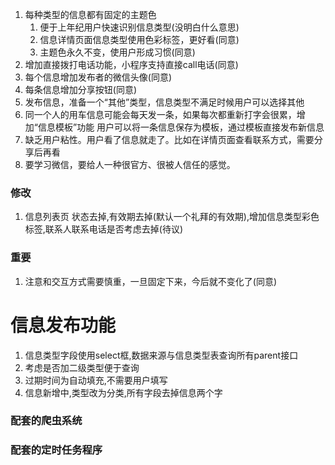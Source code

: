 1. 每种类型的信息都有固定的主题色
    1. 便于上年纪用户快速识别信息类型(没明白什么意思)
    1. 信息详情页面信息类型使用色彩标签，更好看(同意)
    1. 主题色永久不变，使用户形成习惯(同意)
1. 增加直接拨打电话功能，小程序支持直接call电话(同意)
1. 每个信息增加发布者的微信头像(同意)
1. 每条信息增加分享按钮(同意)
1. 发布信息，准备一个“其他”类型，信息类型不满足时候用户可以选择其他
1. 同一个人的用车信息可能会每天发一条，如果每次都重新打字会很累，增加“信息模板”功能
用户可以将一条信息保存为模板，通过模板直接发布新信息
1. 缺乏用户粘性。用户看了信息就走了。比如在详情页面查看联系方式，需要分享后再看
1. 要学习微信，要给人一种很官方、很被人信任的感觉。

### 修改
1. 信息列表页 状态去掉,有效期去掉(默认一个礼拜的有效期),增加信息类型彩色标签,联系人联系电话是否考虑去掉(待议)

### 重要
1. 注意和交互方式需要慎重，一旦固定下来，今后就不变化了(同意)

# 信息发布功能
1.  信息类型字段使用select框,数据来源与信息类型表查询所有parent接口
2.  考虑是否加二级类型便于查询
3.  过期时间为自动填充,不需要用户填写
4.  信息新增中,类型改为分类,所有字段去掉信息两个字

### 配套的爬虫系统

### 配套的定时任务程序